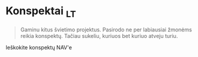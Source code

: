 # Konspektai <sub>LT</sub>

> Gaminu kitus švietimo projektus. Pasirodo ne per labiausiai žmonėms reikia konspektų. Tačiau sukeliu, kuriuos bet kuriuo atveju turiu.

Ieškokite konspektų NAV'e